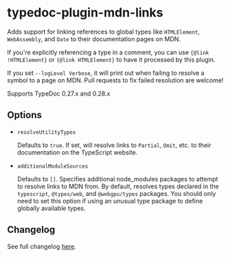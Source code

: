 # typedoc-plugin-mdn-links

Adds support for linking references to global types like `HTMLElement`,
`WebAssembly`, and `Date` to their documentation pages on MDN.

If you're explicitly referencing a type in a comment, you can use `{@link
!HTMLElement}` or `{@link HTMLElement}` to have it processed by this plugin.

If you set `--logLevel Verbose`, it will print out when failing to resolve a
symbol to a page on MDN. Pull requests to fix failed resolution are welcome!

Supports TypeDoc 0.27.x and 0.28.x

## Options

- `resolveUtilityTypes`

  Defaults to `true`. If set, will resolve links to `Partial`, `Omit`, etc. to
  their documentation on the TypeScript website.

- `additionalModuleSources`

  Defaults to `[]`. Specifies additional node_modules packages to attempt to
  resolve links to MDN from. By default, resolves types declared in the
  `typescript`, `@types/web`, and `@webgpu/types` packages. You should only
  need to set this option if using an unusual type package to define globally
  available types.

## Changelog

See full changelog [here](./CHANGELOG.md).

